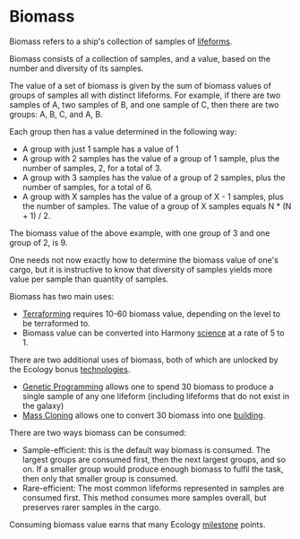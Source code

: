 # Biomass

Biomass refers to a ship's collection of samples of [lifeforms](lifeform.md). 

Biomass consists of a collection of samples, and a value, based on the number and diversity of its samples. 

The value of a set of biomass is given by the sum of biomass values of groups of samples all with distinct lifeforms. 
For example, if there are two samples of A, two samples of B, and one sample of C, then there are two groups: A, B, C, and A, B. 

Each group then has a value determined in the following way:
- A group with just 1 sample has a value of 1
- A group with 2 samples has the value of a group of 1 sample, plus the number of samples, 2, for a total of 3.
- A group with 3 samples has the value of a group of 2 samples, plus the number of samples, for a total of 6.
- A group with X samples has the value of a group of X - 1 samples, plus the number of samples. The value of a group of X samples equals N * (N + 1) / 2.

The biomass value of the above example, with one group of 3 and one group of 2, is 9.

One needs not now exactly how to determine the biomass value of one's cargo, but it is instructive to know that diversity of samples yields more value per sample than quantity of samples.

Biomass has two main uses:
 - [Terraforming](terraforming.md) requires 10-60 biomass value, depending on the level to be terraformed to.
 - Biomass value can be converted into Harmony [science](science.md) at a rate of 5 to 1. 

There are two additional uses of biomass, both of which are unlocked by the Ecology bonus [technologies](technology.md).
 - [Genetic Programming](../technology/genetic_programming.md) allows one to spend 30 biomass to produce a single sample of any one lifeform (including lifeforms that do not exist in the galaxy)
 - [Mass Cloning](../technology/genetic_programming.md) allows one to convert 30 biomass into one [building](building.md).

There are two ways biomass can be consumed:
 - Sample-efficient: this is the default way biomass is consumed. The largest groups are consumed first, then the next largest groups, and so on. If a smaller group would produce enough biomass to fulfil the task, then only that smaller group is consumed.
 - Rare-efficient: The most common lifeforms represented in samples are consumed first. This method consumes more samples overall, but preserves rarer samples in the cargo.

Consuming biomass value earns that many Ecology [milestone](milestone.md) points. 
